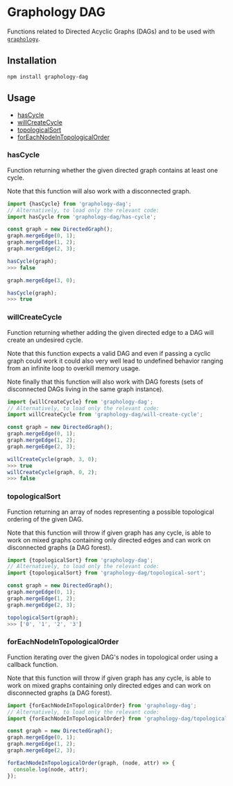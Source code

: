 # Graphology DAG

Functions related to Directed Acyclic Graphs (DAGs) and to be used with [`graphology`](https://graphology.github.io).

## Installation

```
npm install graphology-dag
```

## Usage

- [hasCycle](#hascycle)
- [willCreateCycle](#willcreatecycle)
- [topologicalSort](#topologicalsort)
- [forEachNodeInTopologicalOrder](#foreachnodeintopologicalorder)

### hasCycle

Function returning whether the given directed graph contains at least one cycle.

Note that this function will also work with a disconnected graph.

```js
import {hasCycle} from 'graphology-dag';
// Alternatively, to load only the relevant code:
import hasCycle from 'graphology-dag/has-cycle';

const graph = new DirectedGraph();
graph.mergeEdge(0, 1);
graph.mergeEdge(1, 2);
graph.mergeEdge(2, 3);

hasCycle(graph);
>>> false

graph.mergeEdge(3, 0);

hasCycle(graph);
>>> true
```

### willCreateCycle

Function returning whether adding the given directed edge to a DAG will create an undesired cycle.

Note that this function expects a valid DAG and even if passing a cyclic graph could work it could also very well lead to undefined behavior ranging from an infinite loop to overkill memory usage.

Note finally that this function will also work with DAG forests (sets of disconnected DAGs living in the same graph instance).

```js
import {willCreateCycle} from 'graphology-dag';
// Alternatively, to load only the relevant code:
import willCreateCycle from 'graphology-dag/will-create-cycle';

const graph = new DirectedGraph();
graph.mergeEdge(0, 1);
graph.mergeEdge(1, 2);
graph.mergeEdge(2, 3);

willCreateCycle(graph, 3, 0);
>>> true
willCreateCycle(graph, 0, 2);
>>> false
```

### topologicalSort

Function returning an array of nodes representing a possible topological ordering of the given DAG.

Note that this function will throw if given graph has any cycle, is able to work on mixed graphs containing only directed edges and can work on disconnected graphs (a DAG forest).

```js
import {topologicalSort} from 'graphology-dag';
// Alternatively, to load only the relevant code:
import {topologicalSort} from 'graphology-dag/topological-sort';

const graph = new DirectedGraph();
graph.mergeEdge(0, 1);
graph.mergeEdge(1, 2);
graph.mergeEdge(2, 3);

topologicalSort(graph);
>>> ['0', '1', '2', '3']
```

### forEachNodeInTopologicalOrder

Function iterating over the given DAG's nodes in topological order using a callback function.

Note that this function will throw if given graph has any cycle, is able to work on mixed graphs containing only directed edges and can work on disconnected graphs (a DAG forest).

```js
import {forEachNodeInTopologicalOrder} from 'graphology-dag';
// Alternatively, to load only the relevant code:
import {forEachNodeInTopologicalOrder} from 'graphology-dag/topological-sort';

const graph = new DirectedGraph();
graph.mergeEdge(0, 1);
graph.mergeEdge(1, 2);
graph.mergeEdge(2, 3);

forEachNodeInTopologicalOrder(graph, (node, attr) => {
  console.log(node, attr);
});
```
